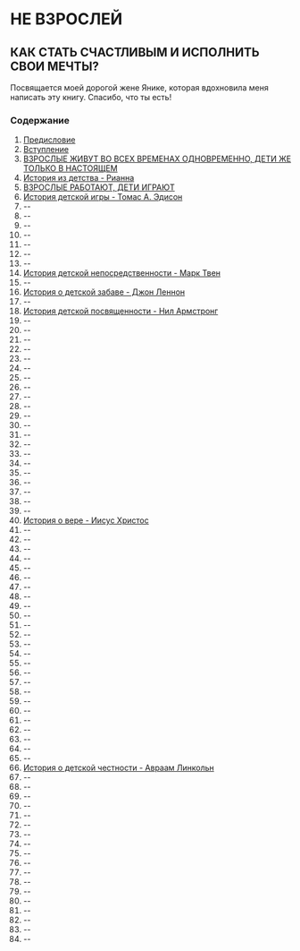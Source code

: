 # НЕ ВЗРОСЛЕЙ
## КАК СТАТЬ СЧАСТЛИВЫМ И ИСПОЛНИТЬ СВОИ МЕЧТЫ?

Посвящается моей дорогой жене Янике, которая вдохновила меня написать эту книгу. Спасибо, что ты есть!

### Содержание

1. [Предисловие](01.md)
2. [Вступление](02.md)
3. [ВЗРОСЛЫЕ ЖИВУТ ВО ВСЕХ ВРЕМЕНАХ ОДНОВРЕМЕННО, ДЕТИ ЖЕ ТОЛЬКО В НАСТОЯЩЕМ](03.md)
4. [История из детства - Рианна](04.md)
5. [ВЗРОСЛЫЕ РАБОТАЮТ, ДЕТИ ИГРАЮТ](05.md)
6. [История детской игры - Томас А. Эдисон](06.md)
7. --
8. --
9. --
10. --
11. --
12. --
13. --
14. [История детской непосредственности - Марк Твен](14.md)
15. --
16. [История о детской забаве - Джон Леннон](16.md)
17. --
18. [История детской посвященности - Нил Армстронг](18.md)
19. --
20. --
21. --
22. --
23. --
24. --
25. --
26. --
27. --
28. --
29. --
30. --
31. --
32. --
33. --
34. --
35. --
36. --
37. --
38. --
39. --
40. [История о вере - Иисус Христос](40.md)
41. --
42. --
43. --
44. --
45. --
46. --
47. --
48. --
49. --
50. --
51. --
52. --
53. --
54. --
55. --
56. --
57. --
58. --
59. --
60. --
61. --
62. --
63. --
64. --
65. --
66. [История о детской честности - Авраам Линкольн](66.md)
67. --
68. --
69. --
70. --
71. --
72. --
73. --
74. --
75. --
76. --
77. --
78. --
79. --
80. --
81. --
82. --
83. --
84. --
